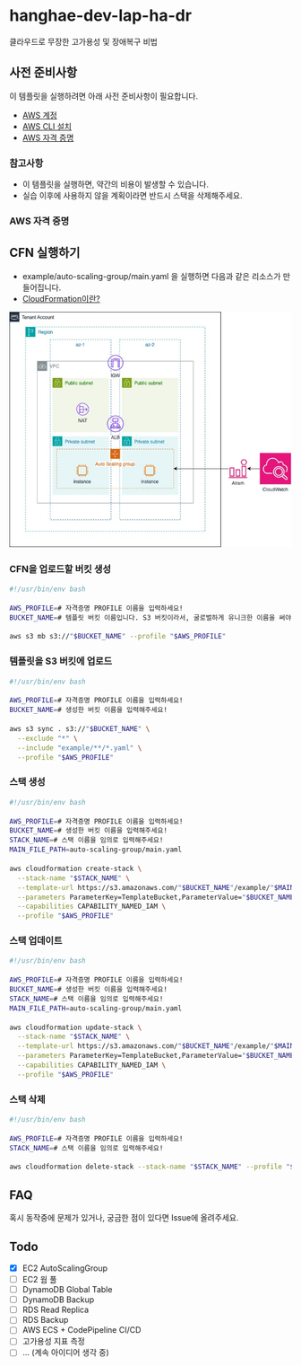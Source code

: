 # hanghae-dev-lap-ha-dr

클라우드로 무장한 고가용성 및 장애복구 비법

## 사전 준비사항

이 템플릿을 실행하려면 아래 사전 준비사항이 필요합니다.

- [AWS 계정](https://aws.amazon.com/ko/free/?gclid=Cj0KCQjw28W2BhC7ARIsAPerrcLiRuoz0uwl1ifUPx0xXsrgqJ3rHCsZS8fdXDWNFLY90Zvhs2E8vuwaAoVaEALw_wcB&trk=fa2d6ba3-df80-4d24-a453-bf30ad163af9&sc_channel=ps&ef_id=Cj0KCQjw28W2BhC7ARIsAPerrcLiRuoz0uwl1ifUPx0xXsrgqJ3rHCsZS8fdXDWNFLY90Zvhs2E8vuwaAoVaEALw_wcB:G:s&s_kwcid=AL!4422!3!563761819834!e!!g!!aws!15286221779!129400439466)
- [AWS CLI 설치](https://docs.aws.amazon.com/ko_kr/cli/latest/userguide/getting-started-install.html)
- [AWS 자격 증명](https://inpa.tistory.com/entry/AWS-%F0%9F%93%9A-%EC%9E%A5%EA%B8%B0-%EC%9E%90%EA%B2%A9-%EC%A6%9D%EB%AA%85-%EC%9E%84%EC%8B%9C-%EC%9E%90%EA%B2%A9-%EC%A6%9D%EB%AA%85-Access-Key-Secret-Access-Key)

### 참고사항

- 이 템플릿을 실행하면, 약간의 비용이 발생할 수 있습니다.
- 실습 이후에 사용하지 않을 계획이라면 반드시 스택을 삭제해주세요.

### AWS 자격 증명

## CFN 실행하기

- example/auto-scaling-group/main.yaml 을 실행하면 다음과 같은 리소스가 만들어집니다.
- [CloudFormation이란?](https://docs.aws.amazon.com/ko_kr/AWSCloudFormation/latest/UserGuide/Welcome.html)

![](./assets/HA.jpg)

### CFN을 업로드할 버킷 생성

```sh
#!/usr/bin/env bash

AWS_PROFILE=# 자격증명 PROFILE 이름을 입력하세요!
BUCKET_NAME=# 템플릿 버킷 이름입니다. S3 버킷이라서, 굴로벌하게 유니크한 이름을 써야합니다. 예) hanghae-cfn-590183776864

aws s3 mb s3://"$BUCKET_NAME" --profile "$AWS_PROFILE"
```

### 템플릿을 S3 버킷에 업로드

```sh
#!/usr/bin/env bash

AWS_PROFILE=# 자격증명 PROFILE 이름을 입력하세요!
BUCKET_NAME=# 생성한 버킷 이름을 입력해주세요!

aws s3 sync . s3://"$BUCKET_NAME" \
  --exclude "*" \
  --include "example/**/*.yaml" \
  --profile "$AWS_PROFILE"
```

### 스택 생성

```sh
#!/usr/bin/env bash

AWS_PROFILE=# 자격증명 PROFILE 이름을 입력하세요!
BUCKET_NAME=# 생성한 버킷 이름을 입력해주세요!
STACK_NAME=# 스택 이름을 임의로 입력해주세요!
MAIN_FILE_PATH=auto-scaling-group/main.yaml

aws cloudformation create-stack \
  --stack-name "$STACK_NAME" \
  --template-url https://s3.amazonaws.com/"$BUCKET_NAME"/example/"$MAIN_FILE_PATH" \
  --parameters ParameterKey=TemplateBucket,ParameterValue="$BUCKET_NAME" \
  --capabilities CAPABILITY_NAMED_IAM \
  --profile "$AWS_PROFILE"
```

### 스택 업데이트

```sh
#!/usr/bin/env bash

AWS_PROFILE=# 자격증명 PROFILE 이름을 입력하세요!
BUCKET_NAME=# 생성한 버킷 이름을 입력해주세요!
STACK_NAME=# 스택 이름을 임의로 입력해주세요!
MAIN_FILE_PATH=auto-scaling-group/main.yaml

aws cloudformation update-stack \
  --stack-name "$STACK_NAME" \
  --template-url https://s3.amazonaws.com/"$BUCKET_NAME"/example/"$MAIN_FILE_PATH" \
  --parameters ParameterKey=TemplateBucket,ParameterValue="$BUCKET_NAME" \
  --capabilities CAPABILITY_NAMED_IAM \
  --profile "$AWS_PROFILE"
```

### 스택 삭제

```sh
#!/usr/bin/env bash

AWS_PROFILE=# 자격증명 PROFILE 이름을 입력하세요!
STACK_NAME=# 스택 이름을 임의로 입력해주세요!

aws cloudformation delete-stack --stack-name "$STACK_NAME" --profile "$AWS_PROFILE"
```

## FAQ

혹시 동작중에 문제가 있거나, 궁금한 점이 있다면 Issue에 올려주세요.

## Todo

- [x] EC2 AutoScalingGroup
- [ ] EC2 웜 풀
- [ ] DynamoDB Global Table
- [ ] DynamoDB Backup
- [ ] RDS Read Replica
- [ ] RDS Backup
- [ ] AWS ECS + CodePipeline CI/CD
- [ ] 고가용성 지표 측정
- [ ] ... (계속 아이디어 생각 중)

